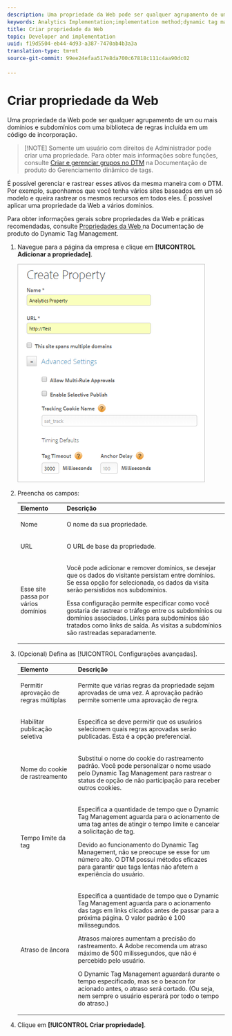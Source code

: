 ```yaml
---
description: Uma propriedade da Web pode ser qualquer agrupamento de um ou mais domínios e subdomínios com uma biblioteca de regras incluída em um código de incorporação.
keywords: Analytics Implementation;implementation method;dynamic tag management;dtm;web property;property
title: Criar propriedade da Web
topic: Developer and implementation
uuid: f19d5504-eb44-4d93-a387-7470ab4b3a3a
translation-type: tm+mt
source-git-commit: 99ee24efaa517e8da700c67818c111c4aa90dc02

---
```



# Criar propriedade da Web

Uma propriedade da Web pode ser qualquer agrupamento de um ou mais domínios e subdomínios com uma biblioteca de regras incluída em um código de incorporação.

> [!NOTE] Somente um usuário com direitos de Administrador pode criar uma propriedade. Para obter mais informações sobre funções, consulte [Criar e gerenciar grupos no DTM](https://marketing.adobe.com/resources/help/en_US/dtm/groups.html) na Documentação de produto do Gerenciamento dinâmico de tags.

É possível gerenciar e rastrear esses ativos da mesma maneira com o DTM. Por exemplo, suponhamos que você tenha vários sites baseados em um só modelo e queira rastrear os mesmos recursos em todos eles. É possível aplicar uma propriedade da Web a vários domínios.

Para obter informações gerais sobre propriedades da Web e práticas recomendadas, consulte [Propriedades da Web ](https://marketing.adobe.com/resources/help/en_US/dtm/web_property.html) na Documentação de produto do Dynamic Tag Management.

1. Navegue para a página da empresa e clique em **[!UICONTROL Adicionar a propriedade]**.

   ![](assets/dtm-create-web-property.png)

1. Preencha os campos:

   <table id="table_376D72251C4D4C4CA878D10C18D2532C"> 
    <thead> 
    <tr> 
    <th colname="col1" class="entry"> Elemento </th> 
    <th colname="col2" class="entry"> Descrição </th> 
    </tr> 
    </thead>
    <tbody> 
    <tr> 
    <td colname="col1"> <span class="uicontrol"> Nome</span> </td> 
    <td colname="col2"> <p>O nome da sua propriedade. </p> </td> 
    </tr> 
    <tr> 
    <td colname="col1"> <span class="uicontrol"> URL</span> </td> 
    <td colname="col2"> <p>O URL de base da propriedade. </p> </td> 
    </tr> 
    <tr> 
    <td colname="col1"> <span class="uicontrol"> Esse site passa por vários domínios </span> </td> 
    <td colname="col2"> <p>Você pode adicionar e remover domínios, se desejar que os dados do visitante persistam entre domínios. Se essa opção for selecionada, os dados da visita serão persistidos nos subdomínios. </p> <p>Essa configuração permite especificar como você gostaria de rastrear o tráfego entre os subdomínios ou domínios associados. Links para subdomínios são tratados como links de saída. As visitas a subdomínios são rastreadas separadamente. </p> </td> 
    </tr> 
    </tbody> 
    </table>

1. (Opcional) Defina as [!UICONTROL Configurações avançadas].

   <table id="table_6E687FBE6ACC4301BCCD837F4DCBB9C9"> 
    <thead> 
    <tr> 
    <th colname="col1" class="entry"> Elemento </th> 
    <th colname="col2" class="entry"> Descrição </th> 
    </tr> 
    </thead>
    <tbody> 
    <tr> 
    <td colname="col1"> <span class="uicontrol"> Permitir aprovação de regras múltiplas</span> </td> 
    <td colname="col2"> <p>Permite que várias regras da propriedade sejam aprovadas de uma vez. A aprovação padrão permite somente uma aprovação de regra. </p> </td> 
    </tr> 
    <tr> 
    <td colname="col1"> <span class="uicontrol"> Habilitar publicação seletiva</span> </td> 
    <td colname="col2"> <p>Especifica se deve permitir que os usuários selecionem quais regras aprovadas serão publicadas. Esta é a opção preferencial. </p> </td> 
    </tr> 
    <tr> 
    <td colname="col1"> <span class="uicontrol"> Nome do cookie de rastreamento</span> </td> 
    <td colname="col2"> <p>Substitui o nome do cookie do rastreamento padrão. Você pode personalizar o nome usado pelo Dynamic Tag Management para rastrear o status de opção de não participação para receber outros cookies. </p> </td> 
    </tr> 
    <tr> 
    <td colname="col1"> <span class="uicontrol"> Tempo limite da tag</span> </td> 
    <td colname="col2"> <p>Especifica a quantidade de tempo que o Dynamic Tag Management aguarda para o acionamento de uma tag antes de atingir o tempo limite e cancelar a solicitação de tag. </p> <p> Devido ao funcionamento do Dynamic Tag Management, não se preocupe se esse for um número alto. O DTM possui métodos eficazes para garantir que tags lentas não afetem a experiência do usuário. </p> </td> 
    </tr> 
    <tr> 
    <td colname="col1"> <span class="uicontrol"> Atraso de âncora</span> </td> 
    <td colname="col2"> <p>Especifica a quantidade de tempo que o Dynamic Tag Management aguarda para o acionamento das tags em links clicados antes de passar para a próxima página. O valor padrão é 100 milissegundos. </p> <p>Atrasos maiores aumentam a precisão do rastreamento. A Adobe recomenda um atraso máximo de 500 milissegundos, que não é percebido pelo usuário. </p> <p>O Dynamic Tag Management aguardará durante o tempo especificado, mas se o beacon for acionado antes, o atraso será cortado. (Ou seja, nem sempre o usuário esperará por todo o tempo do atraso.) </p> </td> 
    </tr> 
    </tbody> 
    </table>

1. Clique em **[!UICONTROL Criar propriedade]**.
